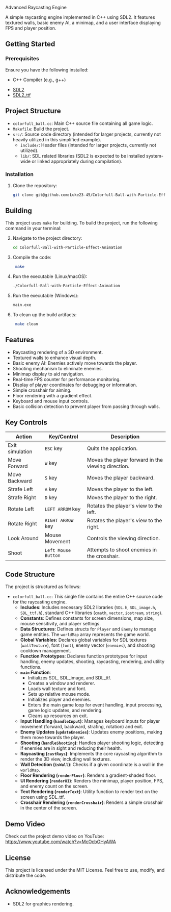 Advanced Raycasting Engine

A simple raycasting engine implemented in C++ using SDL2. It features textured walls, basic enemy AI, a minimap, and a user interface displaying FPS and player position.

## Getting Started

### Prerequisites
Ensure you have the following installed:
- C++ Compiler (e.g., g++)
*   [SDL2](https://www.libsdl.org/)
*   [SDL2_ttf](https://www.libsdl.org/projects/SDL_ttf/)


## Project Structure

*   `colorfull_ball.cc`: Main C++ source file containing all game logic.
*   `Makefile`: Build the project.
*   `src/`: Source code directory (intended for larger projects, currently not heavily utilized in this simplified example).
    *   `include/`: Header files (intended for larger projects, currently not utilized).
    *   `lib/`: SDL related libraries (SDL2 is expected to be installed system-wide or linked appropriately during compilation).

### Installation
1. Clone the repository:
    ```bash
    git clone git@github.com:Luke23-45/Colorfull-Ball-with-Particle-Effect-Animation.git
    ```
## Building

This project uses `make` for building. To build the project, run the following command in your terminal:

2. Navigate to the project directory:
    ```bash
    cd Colorfull-Ball-with-Particle-Effect-Animation
    ```
3. Compile the code:
    ```bash
     make
    ```
4. Run the executable (Linux/macOS):
    ```bash
    ./Colorfull-Ball-with-Particle-Effect-Animation

    ```
5. Run the executable (Windows):
    ```bash
    main.exe
    ```
6. To clean up the build artifacts:
    ```bash
     make clean
    ```

## Features
- Raycasting rendering of a 3D environment.
- Textured walls to enhance visual depth.
- Basic enemy AI: Enemies actively move towards the player.
- Shooting mechanism to eliminate enemies.
- Minimap display to aid navigation.
- Real-time FPS counter for performance monitoring.
- Display of player coordinates for debugging or information.
- Simple crosshair for aiming.
- Floor rendering with a gradient effect.
- Keyboard and mouse input controls.
- Basic collision detection to prevent player from passing through walls.

## Key Controls

| Action            | Key/Control         | Description                                  |
| ----------------- | ------------------- | -------------------------------------------- |
| Exit simulation   | `ESC` key           | Quits the application.                       |
| Move Forward      | `W` key             | Moves the player forward in the viewing direction. |
| Move Backward     | `S` key             | Moves the player backward.                    |
| Strafe Left       | `A` key             | Moves the player to the left.                 |
| Strafe Right      | `D` key             | Moves the player to the right.                |
| Rotate Left       | `LEFT ARROW` key    | Rotates the player's view to the left.       |
| Rotate Right      | `RIGHT ARROW` key   | Rotates the player's view to the right.      |
| Look Around       | Mouse Movement      | Controls the viewing direction.              |
| Shoot             | `Left Mouse Button` | Attempts to shoot enemies in the crosshair.   |


## Code Structure
The project is structured as follows:

*   `colorfull_ball.cc`: This single file contains the entire C++ source code for the raycasting engine.
    *   **Includes**: Includes necessary SDL2 libraries (`SDL.h`, `SDL_image.h`, `SDL_ttf.h`), standard C++ libraries (`cmath`, `vector`, `iostream`, `string`).
    *   **Constants**: Defines constants for screen dimensions, map size, mouse sensitivity, and player settings.
    *   **Data Structures**: Defines structs for `Player` and `Enemy` to manage game entities. The `worldMap` array represents the game world.
    *   **Global Variables**: Declares global variables for SDL textures (`wallTexture`), font (`font`), enemy vector (`enemies`), and shooting cooldown management.
    *   **Function Prototypes**: Declares function prototypes for input handling, enemy updates, shooting, raycasting, rendering, and utility functions.
    *   **`main` Function**:
        *   Initializes SDL, SDL_image, and SDL_ttf.
        *   Creates a window and renderer.
        *   Loads wall texture and font.
        *   Sets up relative mouse mode.
        *   Initializes player and enemies.
        *   Enters the main game loop for event handling, input processing, game logic updates, and rendering.
        *   Cleans up resources on exit.
    *   **Input Handling (`handleInput`)**: Manages keyboard inputs for player movement (forward, backward, strafing, rotation) and exit.
    *   **Enemy Updates (`updateEnemies`)**: Updates enemy positions, making them move towards the player.
    *   **Shooting (`handleShooting`)**: Handles player shooting logic, detecting if enemies are in sight and reducing their health.
    *   **Raycasting (`castRays`)**: Implements the core raycasting algorithm to render the 3D view, including wall textures.
    *   **Wall Detection (`isWall`)**: Checks if a given coordinate is a wall in the `worldMap`.
    *   **Floor Rendering (`renderFloor`)**: Renders a gradient-shaded floor.
    *   **UI Rendering (`renderUI`)**: Renders the minimap, player position, FPS, and enemy count on the screen.
    *   **Text Rendering (`renderText`)**: Utility function to render text on the screen using SDL_ttf.
    *   **Crosshair Rendering (`renderCrosshair`)**: Renders a simple crosshair in the center of the screen.


## Demo Video
Check out the project demo video on YouTube: https://www.youtube.com/watch?v=McOcbGHyAWA
## License

This project is licensed under the MIT License. Feel free to use, modify, and distribute the code.

## Acknowledgements

- SDL2 for graphics rendering.
